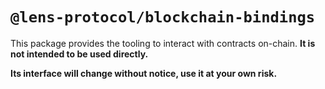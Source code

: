 # `@lens-protocol/blockchain-bindings`

This package provides the tooling to interact with contracts on-chain. **It is not intended to be used directly.**

**Its interface will change without notice, use it at your own risk.**
